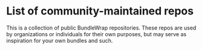 # List of community-maintained repos

This is a collection of public BundleWrap repositories. These repos are used by organizations or individuals for their own purposes, but may serve as inspiration for your own bundles and such.

